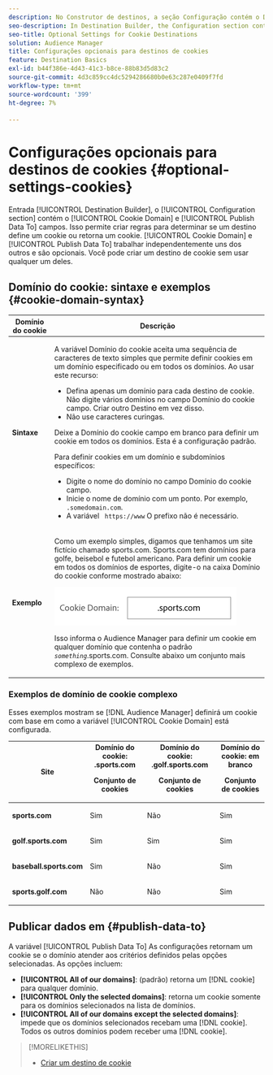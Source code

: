 ```yaml
---
description: No Construtor de destinos, a seção Configuração contém o Domínio do cookie e os campos Publicar dados em. Isso permite criar regras para determinar se um destino define um cookie ou retorna um cookie. Domínio de cookie e Dados de publicação Para funcionar independentemente um do outro e são opcionais. Você pode criar um destino de cookie sem usar qualquer um deles.
seo-description: In Destination Builder, the Configuration section contains the Cookie Domain and Publish Data To fields. These let you create rules to determine if a destination sets a cookie or returns a cookie. Cookie Domain and Publish Data To work independently of each other and are optional. You can create a cookie destination without using either of them.
seo-title: Optional Settings for Cookie Destinations
solution: Audience Manager
title: Configurações opcionais para destinos de cookies
feature: Destination Basics
exl-id: b44f386e-4d43-41c3-b8ce-88b83d5d83c2
source-git-commit: 4d3c859cc4dc5294286680b0e63c287e0409f7fd
workflow-type: tm+mt
source-wordcount: '399'
ht-degree: 7%

---
```


# Configurações opcionais para destinos de cookies {#optional-settings-cookies}

Entrada [!UICONTROL Destination Builder], o [!UICONTROL Configuration section] contém o [!UICONTROL Cookie Domain] e [!UICONTROL Publish Data To] campos. Isso permite criar regras para determinar se um destino define um cookie ou retorna um cookie. [!UICONTROL Cookie Domain] e [!UICONTROL Publish Data To] trabalhar independentemente uns dos outros e são opcionais. Você pode criar um destino de cookie sem usar qualquer um deles.

## Domínio do cookie: sintaxe e exemplos {#cookie-domain-syntax}

<!-- cookie-destination-options.xml -->

<table id="table_4F4F7562AFEE49F8917AAE5712B5CCE4"> 
 <thead> 
  <tr> 
   <th colname="col1" class="entry"> Domínio do cookie </th> 
   <th colname="col2" class="entry"> Descrição </th> 
  </tr>
 </thead>
 <tbody> 
  <tr> 
   <td colname="col1"> <p><b>Sintaxe</b> </p> </td> 
   <td colname="col2"> <p>A variável <span class="wintitle"> Domínio do cookie</span> aceita uma sequência de caracteres de texto simples que permite definir cookies em um domínio especificado ou em todos os domínios. Ao usar este recurso: </p> <p> 
     <ul id="ul_473CB59F2C0C4B358201BE5C8B27D73D"> 
      <li id="li_4E7F4691C1B54415963F7D5AA1558C9A">Defina apenas um domínio para cada destino de cookie. Não digite vários domínios no campo <span class="wintitle"> Domínio do cookie</span> campo. Criar outro <span class="wintitle"> Destino</span> em vez disso. </li> 
      <li id="li_AEBF5C5F3C264C5EA4A2A6063C3F377D">Não use caracteres curingas. </li> 
     </ul> </p> <p> Deixe a <span class="wintitle"> Domínio do cookie</span> campo em branco para definir um cookie em todos os domínios. Esta é a configuração padrão. </p> <p>Para definir cookies em um domínio e subdomínios específicos: </p> <p> 
     <ul id="ul_F25BC0D8C40641A2A5CA338E5C258435"> 
      <li id="li_E236D8DEE4F24F9BBA36074F7049C12C">Digite o nome do domínio no campo <span class="wintitle"> Domínio do cookie</span> campo. </li> 
      <li id="li_0471C198EE344DE5963A3C2F70B9E78B">Inicie o nome de domínio com um ponto. Por exemplo, <code> .somedomain.com</code>. </li> 
      <li id="li_73D06F2BEF45487280C2245E1F6B8ED0">A variável <code> https://www</code> O prefixo não é necessário. </li> 
     </ul> </p> </td> 
  </tr> 
  <tr> 
   <td colname="col1"> <p><b>Exemplo</b> </p> </td> 
   <td colname="col2"> <p>Como um exemplo simples, digamos que tenhamos um site fictício chamado sports.com. Sports.com tem domínios para golfe, beisebol e futebol americano. Para definir um cookie em todos os domínios de esportes, digite-o na caixa <span class="wintitle"> Domínio do cookie</span> conforme mostrado abaixo: </p> <p> <img src="assets/sports-domain.png" id="image_8883477BB3B543648C97A441AD34C6DE" /> </p> <p>Isso informa o <span class="keyword"> Audience Manager</span> para definir um cookie em qualquer domínio que contenha o padrão <code><i>something</i></code>.sports.com. Consulte abaixo um conjunto mais complexo de exemplos. </p> </td> 
  </tr> 
 </tbody> 
</table>

### Exemplos de domínio de cookie complexo

Esses exemplos mostram se [!DNL Audience Manager] definirá um cookie com base em como a variável [!UICONTROL Cookie Domain] está configurada.

<table id="table_3A7B9479CDA6493FA8104D8D9841E914"> 
 <thead> 
  <tr> 
   <th colname="col1" class="entry"> Site </th> 
   <th colname="col2" class="entry">Domínio do cookie: .sports.com <p>Conjunto de cookies </p> </th> 
   <th colname="col3" class="entry">Domínio do cookie: .golf.sports.com <p>Conjunto de cookies </p> </th> 
   <th colname="col4" class="entry">Domínio do cookie: em branco <p>Conjunto de cookies </p> </th> 
  </tr> 
 </thead>
 <tbody> 
  <tr> 
   <td colname="col1"> <p> <b>sports.com</b> </p> </td> 
   <td colname="col2"> Sim </td> 
   <td colname="col3"> Não </td> 
   <td colname="col4"> Sim </td> 
  </tr> 
  <tr> 
   <td colname="col1"> <p> <b>golf.sports.com</b> </p> </td> 
   <td colname="col2"> Sim </td> 
   <td colname="col3"> Sim </td> 
   <td colname="col4"> Sim </td> 
  </tr> 
  <tr> 
   <td colname="col1"> <p> <b>baseball.sports.com</b> </p> </td> 
   <td colname="col2"> Sim </td> 
   <td colname="col3"> Não </td> 
   <td colname="col4"> Sim </td> 
  </tr> 
  <tr> 
   <td colname="col1"> <p> <b>sports.golf.com</b> </p> </td> 
   <td colname="col2"> Não </td> 
   <td colname="col3"> Não </td> 
   <td colname="col4"> Sim </td> 
  </tr> 
 </tbody> 
</table>

## Publicar dados em {#publish-data-to}

A variável [!UICONTROL Publish Data To] As configurações retornam um cookie se o domínio atender aos critérios definidos pelas opções selecionadas. As opções incluem:

* **[!UICONTROL All of our domains]**: (padrão) retorna um [!DNL cookie] para qualquer domínio.
* **[!UICONTROL Only the selected domains]**: retorna um cookie somente para os domínios selecionados na lista de domínios.
* **[!UICONTROL All of our domains except the selected domains]**: impede que os domínios selecionados recebam uma [!DNL cookie]. Todos os outros domínios podem receber uma [!DNL cookie].

>[!MORELIKETHIS]
>
>* [Criar um destino de cookie](../../features/destinations/create-cookie-destination.md)

